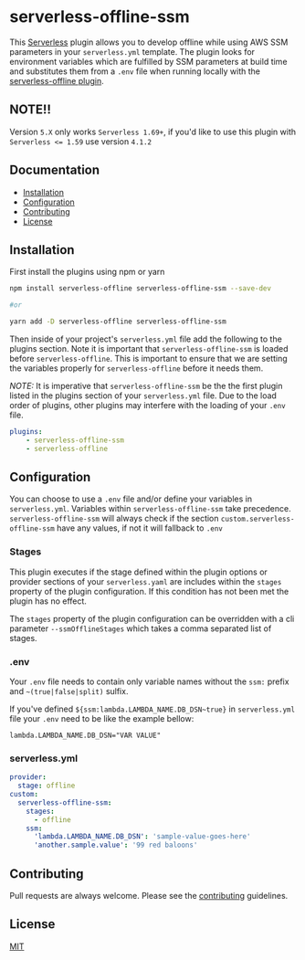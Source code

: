 # serverless-offline-ssm

This [Serverless](https://github.com/serverless/serverless) plugin allows you to develop offline while using AWS SSM parameters in your `serverless.yml` template. The plugin looks for environment variables which are fulfilled by SSM parameters at build time and substitutes them from a `.env` file when running locally with the [serverless-offline plugin](https://github.com/dherault/serverless-offline).

## NOTE!!

Version `5.X` only works `Serverless 1.69+`, if you'd like to use this
plugin with `Serverless <= 1.59` use version `4.1.2`

## Documentation

- [Installation](#installation)
- [Configuration](#configuration)
- [Contributing](#contributing)
- [License](#license)

## Installation

First install the plugins using npm or yarn

```bash
npm install serverless-offline serverless-offline-ssm --save-dev

#or

yarn add -D serverless-offline serverless-offline-ssm
```

Then inside of your project's `serverless.yml` file add the following to the plugins section. Note it is important that `serverless-offline-ssm` is loaded before `serverless-offline`. This is important to ensure that we are setting the variables properly for `serverless-offline` before it needs them.

_NOTE:_ It is imperative that `serverless-offline-ssm` be the the first plugin listed in the plugins section of your `serverless.yml` file. Due to the load order of plugins, other plugins may interfere with the loading of your `.env` file.

```yaml
plugins:
    - serverless-offline-ssm
    - serverless-offline
```

## Configuration

You can choose to use a `.env` file and/or define your variables in
`serverless.yml`. Variables within `serverless-offline-ssm` take precedence.
`serverless-offline-ssm` will always check if the section `custom.serverless-offline-ssm`
have any values, if not it will fallback to `.env`

### Stages

This plugin executes if the stage defined within the plugin options
or provider sections of your `serverless.yaml` are includes within the
`stages` property of the plugin configuration. If this condition has not been
met the plugin has no effect.

The `stages` property of the plugin configuration can be overridden with a
cli parameter `--ssmOfflineStages` which takes a comma separated list of
stages.

### .env

Your `.env` file needs to contain only variable names without the `ssm:` prefix and `~(true|false|split)` sulfix.

If you've defined `${ssm:lambda.LAMBDA_NAME.DB_DSN~true}` in `serverless.yml` file your `.env` need to be like the example bellow:

```
lambda.LAMBDA_NAME.DB_DSN="VAR VALUE"
```

### serverless.yml

```yaml
provider:
  stage: offline
custom:
  serverless-offline-ssm:
    stages:
      - offline
    ssm:
      'lambda.LAMBDA_NAME.DB_DSN': 'sample-value-goes-here'
      'another.sample.value': '99 red baloons'
```

## Contributing

Pull requests are always welcome. Please see the [contributing](https://github.com/janders223/serverless-offline-ssm/blob/master/CONTRIBUTING.md) guidelines.

## License

[MIT](https://github.com/janders223/serverless-offline-ssm/blob/master/LICENSE)
